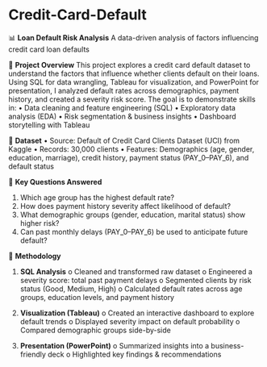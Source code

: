 # Credit-Card-Default

📊 **Loan Default Risk Analysis**
A data-driven analysis of factors influencing credit card loan defaults


🔹 **Project Overview**
This project explores a credit card default dataset to understand the factors that influence whether clients default on their loans.
Using SQL for data wrangling, Tableau for visualization, and PowerPoint for presentation, I analyzed default rates across demographics, payment history, and created a severity risk score.
The goal is to demonstrate skills in:
•	Data cleaning and feature engineering (SQL)
•	Exploratory data analysis (EDA)
•	Risk segmentation & business insights
•	Dashboard storytelling with Tableau
 
🔹 **Dataset**
•	Source: Default of Credit Card Clients Dataset (UCI) from Kaggle
•	Records: 30,000 clients
•	Features: Demographics (age, gender, education, marriage), credit history, payment status (PAY_0–PAY_6), and default status
 
🔹 **Key Questions Answered**
1.	Which age group has the highest default rate?
2.	How does payment history severity affect likelihood of default?
3.	What demographic groups (gender, education, marital status) show higher risk?
4.	Can past monthly delays (PAY_0–PAY_6) be used to anticipate future default?
 
🔹 **Methodology**
1.	**SQL Analysis**
o	Cleaned and transformed raw dataset
o	Engineered a severity score: total past payment delays
o	Segmented clients by risk status (Good, Medium, High)
o	Calculated default rates across age groups, education levels, and payment history


2.	**Visualization (Tableau)**
o	Created an interactive dashboard to explore default trends
o	Displayed severity impact on default probability
o	Compared demographic groups side-by-side


3.	**Presentation (PowerPoint)**
o	Summarized insights into a business-friendly deck
o	Highlighted key findings & recommendations
